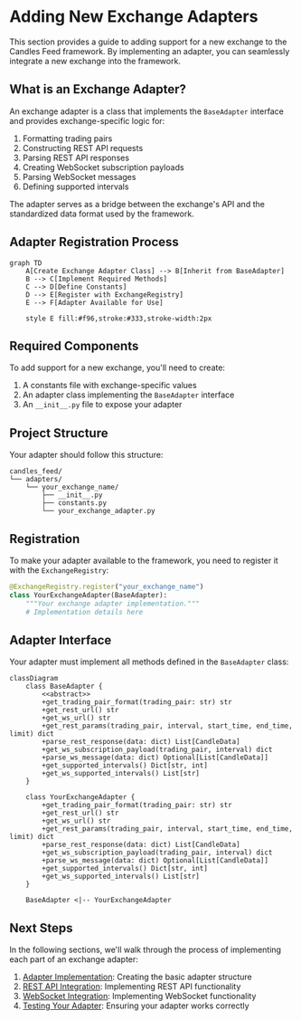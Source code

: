 # Adding New Exchange Adapters

This section provides a guide to adding support for a new exchange to the Candles Feed framework. By implementing an adapter, you can seamlessly integrate a new exchange into the framework.

## What is an Exchange Adapter?

An exchange adapter is a class that implements the `BaseAdapter` interface and provides exchange-specific logic for:

1. Formatting trading pairs
2. Constructing REST API requests
3. Parsing REST API responses
4. Creating WebSocket subscription payloads
5. Parsing WebSocket messages
6. Defining supported intervals

The adapter serves as a bridge between the exchange's API and the standardized data format used by the framework.

## Adapter Registration Process

```mermaid
graph TD
    A[Create Exchange Adapter Class] --> B[Inherit from BaseAdapter]
    B --> C[Implement Required Methods]
    C --> D[Define Constants]
    D --> E[Register with ExchangeRegistry]
    E --> F[Adapter Available for Use]

    style E fill:#f96,stroke:#333,stroke-width:2px
```

## Required Components

To add support for a new exchange, you'll need to create:

1. A constants file with exchange-specific values
2. An adapter class implementing the `BaseAdapter` interface
3. An `__init__.py` file to expose your adapter

## Project Structure

Your adapter should follow this structure:

```
candles_feed/
└── adapters/
    └── your_exchange_name/
        ├── __init__.py
        ├── constants.py
        └── your_exchange_adapter.py
```

## Registration

To make your adapter available to the framework, you need to register it with the `ExchangeRegistry`:

```python
@ExchangeRegistry.register("your_exchange_name")
class YourExchangeAdapter(BaseAdapter):
    """Your exchange adapter implementation."""
    # Implementation details here
```

## Adapter Interface

Your adapter must implement all methods defined in the `BaseAdapter` class:

```mermaid
classDiagram
    class BaseAdapter {
        <<abstract>>
        +get_trading_pair_format(trading_pair: str) str
        +get_rest_url() str
        +get_ws_url() str
        +get_rest_params(trading_pair, interval, start_time, end_time, limit) dict
        +parse_rest_response(data: dict) List[CandleData]
        +get_ws_subscription_payload(trading_pair, interval) dict
        +parse_ws_message(data: dict) Optional[List[CandleData]]
        +get_supported_intervals() Dict[str, int]
        +get_ws_supported_intervals() List[str]
    }

    class YourExchangeAdapter {
        +get_trading_pair_format(trading_pair: str) str
        +get_rest_url() str
        +get_ws_url() str
        +get_rest_params(trading_pair, interval, start_time, end_time, limit) dict
        +parse_rest_response(data: dict) List[CandleData]
        +get_ws_subscription_payload(trading_pair, interval) dict
        +parse_ws_message(data: dict) Optional[List[CandleData]]
        +get_supported_intervals() Dict[str, int]
        +get_ws_supported_intervals() List[str]
    }

    BaseAdapter <|-- YourExchangeAdapter
```

## Next Steps

In the following sections, we'll walk through the process of implementing each part of an exchange adapter:

1. [Adapter Implementation](implementation.md): Creating the basic adapter structure
2. [REST API Integration](rest_api.md): Implementing REST API functionality
3. [WebSocket Integration](websocket.md): Implementing WebSocket functionality
4. [Testing Your Adapter](testing.md): Ensuring your adapter works correctly
